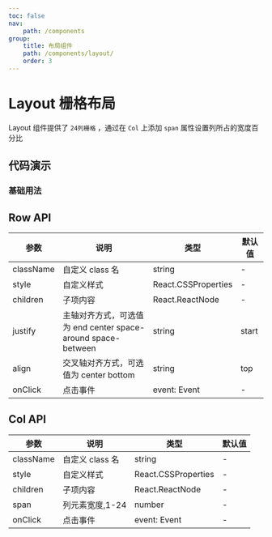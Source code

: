 ```yaml
---
toc: false
nav:
    path: /components
group:
    title: 布局组件
    path: /components/layout/
    order: 3
---
```


# Layout 栅格布局

Layout 组件提供了 `24列栅格` ，通过在 `Col` 上添加 `span` 属性设置列所占的宽度百分比

## 代码演示

### 基础用法

<code src="./demo/index.tsx"></code>

## Row API

| 参数      | 说明                                                         | 类型                | 默认值 |
| --------- | ------------------------------------------------------------ | ------------------- | ------ |
| className | 自定义 class 名                                              | string              | -      |
| style     | 自定义样式                                                   | React.CSSProperties | -      |
| children  | 子项内容                                                     | React.ReactNode     | -      |
| justify   | 主轴对齐方式，可选值为 end center space-around space-between | string              | start  |
| align     | 交叉轴对齐方式，可选值为 center bottom                       | string              | top    |
| onClick   | 点击事件                                                     | event: Event        | -      |

## Col API

| 参数      | 说明            | 类型                | 默认值 |
| --------- | --------------- | ------------------- | ------ |
| className | 自定义 class 名 | string              | -      |
| style     | 自定义样式      | React.CSSProperties | -      |
| children  | 子项内容        | React.ReactNode     | -      |
| span      | 列元素宽度,1-24 | number              | -      |
| onClick   | 点击事件        | event: Event        | -      |
